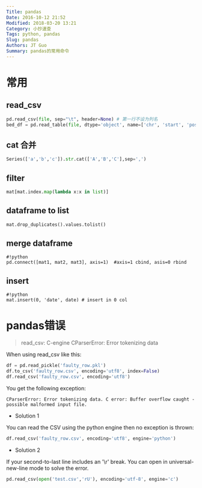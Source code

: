```yaml
---
Title: pandas
Date: 2016-10-12 21:52
Modified: 2018-03-20 13:21
Category: 小抄速查
Tags: python, pandas
Slug: pandas
Authors: JT Guo
Summary: pandas的常用命令
---
```

# 常用

## read_csv

```python
pd.read_csv(file, sep="\t", header=None) # 第一行不设为列名
bed_df = pd.read_table(file, dtype='object', name=['chr', 'start', 'pos', 'ref', 'alt'])
```

## cat 合并

```python
Series(['a','b','c']).str.cat(['A','B','C'],sep=',')
```

## filter

```python
mat[mat.index.map(lambda x:x in list)]
```

## dataframe to list

```python
mat.drop_duplicates().values.tolist()
```

## merge dataframe

    #!python
    pd.connect([mat1, mat2, mat3], axis=1)  #axis=1 cbind, asis=0 rbind

## insert

    #!python
    mat.insert(0, 'date', date) # insert in 0 col

# pandas错误

> read_csv: C-engine CParserError: Error tokenizing data

When using read_csv like this:

```python
df = pd.read_pickle('faulty_row.pkl')
df.to_csv('faulty_row.csv', encoding='utf8', index=False)
df.read_csv('faulty_row.csv', encoding='utf8')
```

You get the following exception:

```shell
CParserError: Error tokenizing data. C error: Buffer overflow caught - possible malformed input file.
```

+ Solution 1

You can read the CSV using the python engine then no exception is thrown:

```python
df.read_csv('faulty_row.csv', encoding='utf8', engine='python')
```

+ Solution 2

If your second-to-last line includes an '\r' break.
You can open in universal-new-line mode to solve the error.

```python
pd.read_csv(open('test.csv','rU'), encoding='utf-8', engine='c')
```